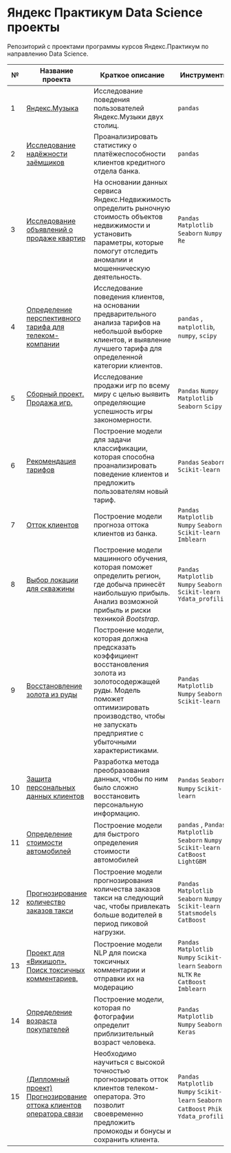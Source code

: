 # Яндекс Практикум Data Science проекты

Репозиторий с проектами программы курсов Яндекс.Практикум по направлению Data Science.

| № | Название проекта  | Краткое описание | Инструменты |
|--|--|--|--|
|1| [Яндекс.Музыка](https://github.com/CHAFILD/yandex_practicum_projects/tree/main/01_yandex_music) | Исследование поведения пользователей Яндекс.Музыки двух столиц. | `pandas` |
|2| [Исследование надёжности заёмщиков](https://github.com/CHAFILD/yandex_practicum_projects/tree/main/02_bank_customers) | Проанализировать статистику о платёжеспособности клиентов кредитного отдела банка. | `pandas` |
|3| [Исследование объявлений о продаже квартир](https://github.com/CHAFILD/yandex_practicum_projects/tree/main/03_real_estate) | На основании данных сервиса Яндекс.Недвижимость определить рыночную стоимость объектов недвижимости и установить параметры, которые помогут отследить аномалии и мошенническую деятельность. | `Pandas` `Matplotlib` `Seaborn` `Numpy` `Re`|
|4| [Определение перспективного тарифа для телеком-компании](https://github.com/CHAFILD/yandex_practicum_projects/tree/main/04_statistical_data_analysis) | Исследование поведения клиентов, на основании предварительного анализа тарифов на небольшой выборке клиентов, и выявление лучшего тарифа для определенной категории клиентов. | `pandas` , `matplotlib`, `numpy`, `scipy`|
|5| [Сборный проект. Продажа игр.](https://github.com/CHAFILD/yandex_practicum_projects/tree/main/05_game_dev_analytics) | Исследование продажи игр по всему миру с целью выявить определяющие успешность игры закономерности. | `Pandas` `Numpy` `Matplotlib` `Seaborn` `Scipy`|
|6| [Рекомендация тарифов](https://github.com/CHAFILD/yandex_practicum_projects/tree/main/06_mobile_tariffs) | Построение модели для задачи классификации, которая способна проанализировать поведение клиентов и предложить пользователям новый тариф. | `Pandas` `Seaborn` `Scikit-learn`|
|7| [Отток клиентов](https://github.com/CHAFILD/yandex_practicum_projects/tree/main/07_customers_outflow) | Построение модели прогноза оттока клиентов из банка. | `Pandas` `Matplotlib` `Numpy` `Seaborn` `Scikit-learn` `Imblearn`|
|8| [Выбор локации для скважины](https://github.com/CHAFILD/yandex_practicum_projects/tree/main/08_locations_oil_well) | Построение модели машинного обучения, которая поможет определить регион, где добыча принесёт наибольшую прибыль. Анализ возможной прибыль и риски техникой _Bootstrap._ | `Pandas` `Matplotlib` `Numpy` `Seaborn` `Scikit-learn` `Ydata_profiling`|
|9| [Восстановление золота из руды](https://github.com/CHAFILD/yandex_practicum_projects/tree/main/09_gold_recovery) | Построение модели, которая должна предсказать коэффициент восстановления золота из золотосодержащей руды. Модель поможет оптимизировать производство, чтобы не запускать предприятие с убыточными характеристиками. |`Pandas` `Matplotlib` `Numpy` `Seaborn` `Scikit-learn`|
|10| [Защита персональных данных клиентов](https://github.com/CHAFILD/yandex_practicum_projects/tree/main/10_protection_personal_data) | Разработка метода преобразования данных, чтобы по ним было сложно восстановить персональную информацию.|`Pandas` `Seaborn` `Numpy` `Scikit-learn`|
|11| [Определение стоимости автомобилей](https://github.com/CHAFILD/yandex_practicum_projects/tree/main/11_car_cost_determining) | Построение модели для быстрого определения стоимости автомобилей | `pandas` , `Pandas` `Matplotlib` `Seaborn` `Numpy` `Scikit-learn` `CatBoost` `LightGBM`|
|12| [Прогнозирование количество заказов такси](https://github.com/CHAFILD/yandex_practicum_projects/tree/main/12_time_series) | Построение модели прогнозирования количества заказов такси на следующий час, чтобы привлекать больше водителей в период пиковой нагрузки.|`Pandas` `Matplotlib` `Seaborn` `Numpy` `Scikit-learn` `Statsmodels` `CatBoost`|
|13| [Проект для «Викишоп». Поиск токсичных комментариев.](https://github.com/CHAFILD/yandex_practicum_projects/tree/main/13_NLP) | Построение модели NLP для поиска токсичных комментарии и отправки их на модерацию| `Pandas` `Matplotlib` `Numpy` `Scikit-learn` `Seaborn` `NLTK` `Re` `CatBoost` `Imblearn`|
|14| [Определение возраста покупателей](https://github.com/CHAFILD/yandex_practicum_projects/tree/main/14_determining_age) |Построение модели, которая по фотографии определит приблизительный возраст человека. | `Pandas` `Matplotlib` `Numpy` `Seaborn` `Keras`|
|15| [(Дипломный проект) Прогнозирование оттока клиентов оператора связи](https://github.com/CHAFILD/yandex_practicum_projects/tree/main/15_diploma_project) |Необходимо научиться с высокой точностью прогнозировать отток клиентов телеком-оператора. Это позволит своевременно предложить промокоды и бонусы и сохранить клиента. | `Pandas` `Matplotlib` `Numpy` `Scikit-learn` `Seaborn` `CatBoost` `Phik` `Ydata_profiling`|
